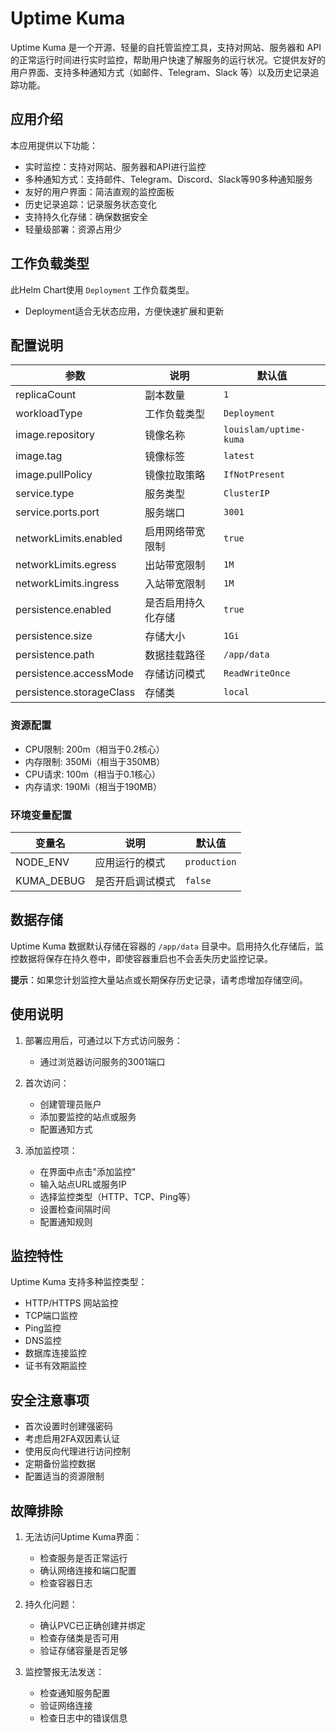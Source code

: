 # Uptime Kuma

Uptime Kuma 是一个开源、轻量的自托管监控工具，支持对网站、服务器和 API 的正常运行时间进行实时监控，帮助用户快速了解服务的运行状况。它提供友好的用户界面、支持多种通知方式（如邮件、Telegram、Slack 等）以及历史记录追踪功能。

## 应用介绍

本应用提供以下功能：
- 实时监控：支持对网站、服务器和API进行监控
- 多种通知方式：支持邮件、Telegram、Discord、Slack等90多种通知服务
- 友好的用户界面：简洁直观的监控面板
- 历史记录追踪：记录服务状态变化
- 支持持久化存储：确保数据安全
- 轻量级部署：资源占用少

## 工作负载类型

此Helm Chart使用 `Deployment` 工作负载类型。

- Deployment适合无状态应用，方便快速扩展和更新

## 配置说明

| 参数 | 说明 | 默认值 |
|------|------|--------|
| replicaCount | 副本数量 | `1` |
| workloadType | 工作负载类型 | `Deployment` |
| image.repository | 镜像名称 | `louislam/uptime-kuma` |
| image.tag | 镜像标签 | `latest` |
| image.pullPolicy | 镜像拉取策略 | `IfNotPresent` |
| service.type | 服务类型 | `ClusterIP` |
| service.ports.port | 服务端口 | `3001` |
| networkLimits.enabled | 启用网络带宽限制 | `true` |
| networkLimits.egress | 出站带宽限制 | `1M` |
| networkLimits.ingress | 入站带宽限制 | `1M` |
| persistence.enabled | 是否启用持久化存储 | `true` |
| persistence.size | 存储大小 | `1Gi` |
| persistence.path | 数据挂载路径 | `/app/data` |
| persistence.accessMode | 存储访问模式 | `ReadWriteOnce` |
| persistence.storageClass | 存储类 | `local` |

### 资源配置
- CPU限制: 200m（相当于0.2核心）
- 内存限制: 350Mi（相当于350MB）
- CPU请求: 100m（相当于0.1核心）
- 内存请求: 190Mi（相当于190MB）

### 环境变量配置

| 变量名 | 说明 | 默认值 |
|--------|------|--------|
| NODE_ENV | 应用运行的模式 | `production` |
| KUMA_DEBUG | 是否开启调试模式 | `false` |

## 数据存储

Uptime Kuma 数据默认存储在容器的 `/app/data` 目录中。启用持久化存储后，监控数据将保存在持久卷中，即使容器重启也不会丢失历史监控记录。

**提示**：如果您计划监控大量站点或长期保存历史记录，请考虑增加存储空间。

## 使用说明

1. 部署应用后，可通过以下方式访问服务：
   - 通过浏览器访问服务的3001端口

2. 首次访问：
   - 创建管理员账户
   - 添加要监控的站点或服务
   - 配置通知方式

3. 添加监控项：
   - 在界面中点击"添加监控"
   - 输入站点URL或服务IP
   - 选择监控类型（HTTP、TCP、Ping等）
   - 设置检查间隔时间
   - 配置通知规则

## 监控特性

Uptime Kuma 支持多种监控类型：
- HTTP/HTTPS 网站监控
- TCP端口监控
- Ping监控
- DNS监控
- 数据库连接监控
- 证书有效期监控

## 安全注意事项

- 首次设置时创建强密码
- 考虑启用2FA双因素认证
- 使用反向代理进行访问控制
- 定期备份监控数据
- 配置适当的资源限制

## 故障排除

1. 无法访问Uptime Kuma界面：
   - 检查服务是否正常运行
   - 确认网络连接和端口配置
   - 检查容器日志

2. 持久化问题：
   - 确认PVC已正确创建并绑定
   - 检查存储类是否可用
   - 验证存储容量是否足够

3. 监控警报无法发送：
   - 检查通知服务配置
   - 验证网络连接
   - 检查日志中的错误信息